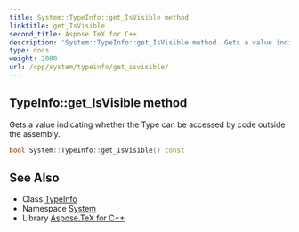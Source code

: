 ```yaml
---
title: System::TypeInfo::get_IsVisible method
linktitle: get_IsVisible
second_title: Aspose.TeX for C++
description: 'System::TypeInfo::get_IsVisible method. Gets a value indicating whether the Type can be accessed by code outside the assembly in C++.'
type: docs
weight: 2000
url: /cpp/system/typeinfo/get_isvisible/
---
```

## TypeInfo::get_IsVisible method


Gets a value indicating whether the Type can be accessed by code outside the assembly.

```cpp
bool System::TypeInfo::get_IsVisible() const
```

## See Also

* Class [TypeInfo](../)
* Namespace [System](../../)
* Library [Aspose.TeX for C++](../../../)
